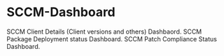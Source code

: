 # SCCM-Dashboard
SCCM Client Details (Client versions and others) Dashbaord.
SCCM Package Deployment status Dashboard.
SCCM Patch Compliance Status Dashboard.

